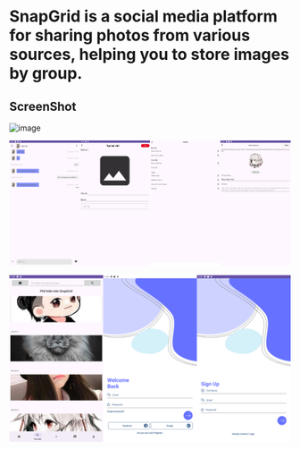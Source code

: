 # SnapGrid is a social media platform for sharing photos from various sources, helping you to store images by group.
## ScreenShot
![image](https://github.com/phanmanhphu1402/SnapGrid/blob/main/photo/Screenshot_1.png)

![image](https://github.com/phanmanhphu1402/SnapGrid/blob/main/photo/Screenshot_2.png)

![image](https://github.com/phanmanhphu1402/SnapGrid/blob/main/photo/Screenshot_3.png)
